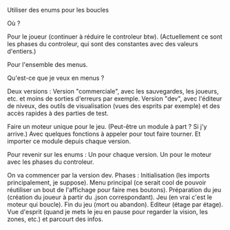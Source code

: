 Utiliser des enums pour les boucles

Où ?

Pour le joueur (continuer à réduire le controleur btw).
(Actuellement ce sont les phases du controleur, qui sont des constantes avec des valeurs d'entiers.)

Pour l'ensemble des menus.

Qu'est-ce que je veux en menus ?

Deux versions :
Version "commerciale", avec les sauvegardes, les joueurs, etc. et moins de sorties d'erreurs par exemple.
Version "dev", avec l'éditeur de niveux, des outils de visualisation (vues des esprits par exemple) et des accès rapides à des parties de test.

Faire un moteur unique pour le jeu. (Peut-être un module à part ? Si j'y arrive.) Avec quelques fonctions à appeler pour tout faire tourner. Et importer ce module depuis chaque version.

Pour revenir sur les enums :
Un pour chaque version. Un pour le moteur avec les phases du controleur.



On va commencer par la version dev.
Phases :
Initialisation (les imports principalement, je suppose).
Menu principal (ce serait cool de pouvoir réutiliser un bout de l'affichage pour faire mes boutons).
Préparation du jeu (création du joueur à partir du .json correspondant).
Jeu (en vrai c'est le moteur qui boucle).
Fin du jeu (mort ou abandon).
Editeur (étage par étage).
Vue d'esprit (quand je mets le jeu en pause pour regarder la vision, les zones, etc.) et parcourt des infos.
